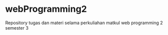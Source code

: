 # webProgramming2
Repository tugas dan materi selama perkuliahan matkul web programming 2 semester 3
